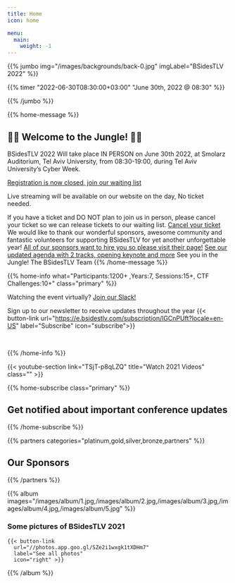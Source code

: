 ```yaml
---
title: Home
icon: home

menu:
  main:
    weight: -1
---
```


{{% jumbo img="/images/backgrounds/back-0.jpg" imgLabel="BSidesTLV 2022" %}}

{{% timer "2022-06-30T08:30:00+03:00" "June 30th, 2022 @ 08:30" %}}

{{% /jumbo %}}

{{% home-message %}}

## 🌴🐯 Welcome to the Jungle! 🌴🦁

BSidesTLV 2022 Will take place IN PERSON on June 30th 2022, at Smolarz Auditorium, Tel Aviv University, from 08:30-19:00, during Tel Aviv University’s Cyber Week.

[Registration is now closed, join our waiting list](https://bsidestlv.com/register/)

Live streaming will be available on our website on the day, No ticket needed.  

If you have a ticket and DO NOT plan to join us in person, please cancel your ticket so we can release tickets to our waiting list.
[Cancel your ticket](https://tickets.bsidestlv.com/bsidestlv/bsidestlv/)
We would like to thank our wonderful sponsors, awesome community and fantastic volunteers for supporting BSidesTLV for yet another unforgettable year!
[All of our sponsors want to hire you so please visit their page!](https://bsidestlv.com/sponsors/)
[See our updated agenda with 2 tracks, opening keynote and more](https://bsidestlv.com/agenda/)
See you in the Jungle!
The BSidesTLV Team
{{% /home-message %}}


{{% home-info what="Participants:1200+ ,Years:7, Sessions:15+, CTF Challenges:10+" class="primary" %}}

Watching the event virtually? [Join our Slack!](https://slack.bsidestlv.com)

Sign up to our newsletter to receive updates throughout the year
{{< button-link url="https://e.bsidestlv.com/subscription/lGCnPUft?locale=en-US" label="Subscribe" icon="subscribe">}}

<!--{{< button-link label="Register Here!" url="/register" icon="external" >}} -->
<!-- {{< button-link label="Call for speakers" url="https://cfp.bsidestlv.com" icon="cfp" >}} -->
<!--{{< button-link label="Call for sponsors" url="/sponsors" icon="alert" >}} -->
<!--{{< button-link label="Call for volunteers" url="/volunteers" icon="site" >}} -->
&nbsp;
&nbsp;

{{% /home-info %}}

{{< youtube-section link="TSjT-p8qLZQ" title="Watch 2021 Videos" class="" >}}

{{% home-subscribe  class="primary" %}}

## Get notified about important conference updates

{{% /home-subscribe %}}

{{% partners categories="platinum,gold,silver,bronze,partners" %}}

## Our Sponsors

{{% /partners %}}

{{% album images="/images/album/1.jpg,/images/album/2.jpg,/images/album/3.jpg,/images/album/4.jpg,/images/album/5.jpg" %}}

### Some pictures of **BSidesTLV 2021**

    {{< button-link
      url="//photos.app.goo.gl/SZe2i1wxgk1tXDHm7"
      label="See all photos"
      icon="right" >}}

{{% /album  %}}
